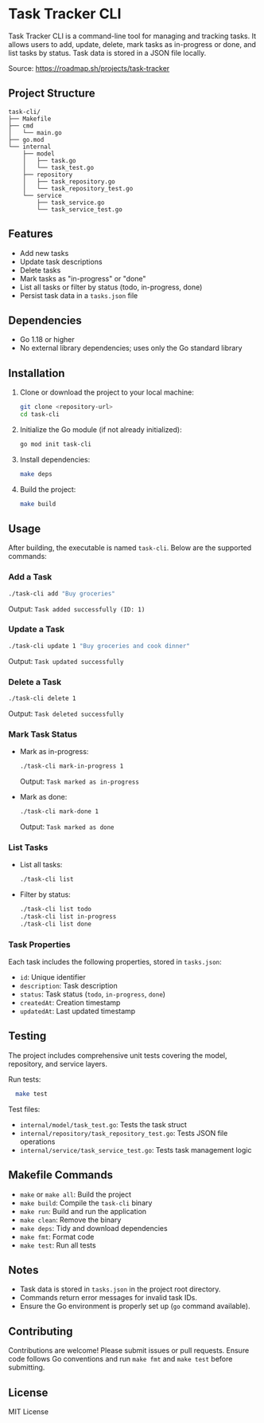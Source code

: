 # Task Tracker CLI

Task Tracker CLI is a command-line tool for managing and tracking tasks. It allows users to add, update, delete, mark tasks as in-progress or done, and list tasks by status. Task data is stored in a JSON file locally.

Source: https://roadmap.sh/projects/task-tracker

## Project Structure

```
task-cli/
├── Makefile
├── cmd
│   └── main.go
├── go.mod
└── internal
    ├── model
    │   ├── task.go
    │   └── task_test.go
    ├── repository
    │   ├── task_repository.go
    │   └── task_repository_test.go
    └── service
        ├── task_service.go
        └── task_service_test.go
```

## Features

- Add new tasks
- Update task descriptions
- Delete tasks
- Mark tasks as "in-progress" or "done"
- List all tasks or filter by status (todo, in-progress, done)
- Persist task data in a `tasks.json` file

## Dependencies

- Go 1.18 or higher
- No external library dependencies; uses only the Go standard library

## Installation

1. Clone or download the project to your local machine:
   
   ```bash
   git clone <repository-url>
   cd task-cli
   ```

2. Initialize the Go module (if not already initialized):
   
   ```bash
   go mod init task-cli
   ```

3. Install dependencies:
   
   ```bash
   make deps
   ```

4. Build the project:
   
   ```bash
   make build
   ```

## Usage

After building, the executable is named `task-cli`. Below are the supported commands:

### Add a Task

```bash
./task-cli add "Buy groceries"
```

Output: `Task added successfully (ID: 1)`

### Update a Task

```bash
./task-cli update 1 "Buy groceries and cook dinner"
```

Output: `Task updated successfully`

### Delete a Task

```bash
./task-cli delete 1
```

Output: `Task deleted successfully`

### Mark Task Status

- Mark as in-progress:
  
  ```bash
  ./task-cli mark-in-progress 1
  ```
  
  Output: `Task marked as in-progress`

- Mark as done:
  
  ```bash
  ./task-cli mark-done 1
  ```
  
  Output: `Task marked as done`

### List Tasks

- List all tasks:
  
  ```bash
  ./task-cli list
  ```

- Filter by status:
  
  ```bash
  ./task-cli list todo
  ./task-cli list in-progress
  ./task-cli list done
  ```

### Task Properties

Each task includes the following properties, stored in `tasks.json`:

- `id`: Unique identifier
- `description`: Task description
- `status`: Task status (`todo`, `in-progress`, `done`)
- `createdAt`: Creation timestamp
- `updatedAt`: Last updated timestamp

## Testing

The project includes comprehensive unit tests covering the model, repository, and service layers.

Run tests:

```bash
  make test
```

Test files:

- `internal/model/task_test.go`: Tests the task struct
- `internal/repository/task_repository_test.go`: Tests JSON file operations
- `internal/service/task_service_test.go`: Tests task management logic

## Makefile Commands

- `make` or `make all`: Build the project
- `make build`: Compile the `task-cli` binary
- `make run`: Build and run the application
- `make clean`: Remove the binary
- `make deps`: Tidy and download dependencies
- `make fmt`: Format code
- `make test`: Run all tests

## Notes

- Task data is stored in `tasks.json` in the project root directory.
- Commands return error messages for invalid task IDs.
- Ensure the Go environment is properly set up (`go` command available).

## Contributing

Contributions are welcome! Please submit issues or pull requests. Ensure code follows Go conventions and run `make fmt` and `make test` before submitting.

## License

MIT License
